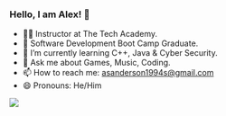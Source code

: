 ### Hello, I am Alex! 👋

- 👨‍🏫 Instructor at The Tech Academy.
- 🔭 Software Development Boot Camp Graduate.
- 🌱 I’m currently learning C++, Java & Cyber Security.
- 💬 Ask me about Games, Music, Coding.
- 📫 How to reach me: asanderson1994s@gmail.com
- 😄 Pronouns: He/Him
<img src="https://github-readme-stats.vercel.app/api?username=vexelior&&show_icons=true&title_color=ffffff&icon_color=bb2acf&text_color=daf7dc&bg_color=151515">
